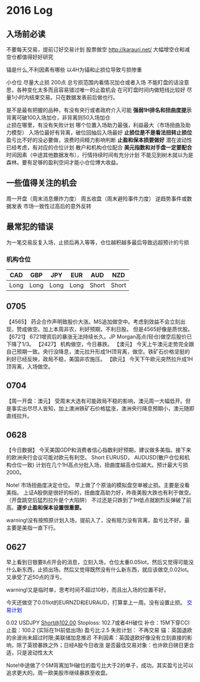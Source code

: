 # 2016 Log

## 入场前必读

不要每天交易，提前订好交易计划
股票做空  http://karauri.net/
大幅增空仓和减空仓都值得好好研究

锚是什么,不利因素有哪些
以4H为锚和止损位导致亏损惨重

小仓位 尽量大止损 200点
总亏损范围内看情况加仓或者入场
不能盯盘的话没意思，各种变化太多而且容易错过唯一的止盈机会
在可盯盘时间内做短线比较好
尽量1小时内结束交易。只在数据发表前后做也行。



是不是最有把握的品种，有没有央行或者政府介入可能
**强弱1H排名和扭曲度提示**
背离可破100入场加仓，非背离则50入场加仓	
止损在哪里，有没有失败计划
哪个位置入场助力最强，利益最大（市场扭曲及助力模型）
入场位最好有背离，破位回抽后入场最好
**止损位是不是看法扭转止损位**
盈亏比不好的没必要做，浪费时间精力影响判断
**止盈和保本损要做好**
潜在波动性已经考虑，有对应的仓位计划
散户和机构仓位配合
**美元指数和对手盘一定要配合**
时间因素（中途其他数据发布），行情持续时间有充分计划
不能见到树木就以为是森林。要有足够的盈利空间才能小仓位博大收益。


## 一些值得关注的机会

周一开盘（周末消息爆炸力度）
周五收盘（周末避险事件力度）
逆趋势事件或数据发表
市场一致性过高后的意外反转

## 最常犯的错误

为一笔交易反复入场，止损后再入等等，仓位越积越多最后导致远超预计的亏损

### 机构仓位
|  CAD |GBP | JPY  | EUR  | AUD  | NZD  |
|---|---|---|---|---|---|
| Long  | Long  | Long  | Long  |  Short| Short| 


## 0705

【4565】
药企合作声明致股价大涨。MS追加做空中。考虑到效益不会立刻出现，赞成做空。加上本周非农，利好预期，不利日股。
但是4565好像是质优股。
【6721】
6721增资后的暴涨无法持续长久。JP Morgan高点(轻仓)做空后股价已下降了1/3。
【2427】
机构做空，今日暴跌。
【澳元】
今天上午澳元走势完全跟自己预期一致。央行没降息，澳元拉升形成1H顶背离，做空。铁矿石价格坚挺的利好已经反映，政局不稳，美国非农施压。
【欧元】
今天下午欧元突然拉升成1H顶背离，入场做空。


## 0704

【周一开盘：澳元】
受周末大选有可能政局不稳的影响，澳元周一大幅低开。但是事实出尽尽人皆知，加上澳洲铁矿石价格猛涨，澳洲央行降息预期小，澳元随即直线拉升。

## 0628

【今日数据】
今天美国GDP和消费者信心指数利好预期，建议做多美指。接下来的欧洲央行会议可能对欧元有利空。
Short EURUSD， AUDUSD(散户仓位和机构仓位一致)
计划在几个1H高点分批入场，扭曲度越高仓位越大。预计最大亏损2000。

Note! 市场扭曲度决定仓位。
早上做了个原油的模拟盘空单被止损。主要是没看美指。
上证A股倒是很好的标的，扭曲度高助力好，昨夜美股大跌也有利于做空。（开盘跳空后猛烈拉升是个大陷阱）
不过还是只跌到了1H低点就剧烈反弹破了前高。**逐步止盈和保本设置很重要。**

warning!没有按照原计划入场，提前入了，没有阻力没有背离，盈亏比不好。最主要是美指一直下行。

## 0627 

早上看到日银要8点开会的消息，立刻入场，仓位太重0.05lot，然后又觉得可能没什么新东西，止损出场。然后又觉得既然没有什么新东西，就应该做空,0.02lot。又承受了近50点的浮亏。

warning!又是临时单，思考时间不超过10秒，而且出入场的位置不好。

今天还做空了0.01lot的EURNZD和EURAUD，打算拿上一周。没有设置止损。
<font color="blue">交易计划</font>

0.02 USDJPY Short@102.00
Stoploss: 102.7或者4H破位
补仓：15M下穿CCI
止盈：100.2 (实际在1H前低出场)
盈亏比:2.5
失败计划： 不再交易
锚：英国退欧的余波尚未超过时限;美联储加息推迟
不利因素：英国退欧好像没有立刻直接的影响，除了英镑暴跌之外；日经A股今日收涨
是否最佳交易对象：也许欧日磅日更合适，只是波动性太大

Note!中途做了个5M背离加1H破位的盈亏比大于2的单子，成功。其实盈亏比可以追求更大的。周一欧美股市继续暴跌至收盘。
 
 
